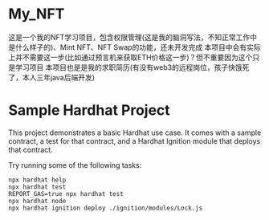 # My_NFT
这是一个我的NFT学习项目，包含权限管理(这是我的脑洞写法，不知正常工作中是什么样子的)、Mint NFT、NFT Swap的功能，还未开发完成
本项目中会有实际上并不需要这一步(比如通过预言机来获取ETH价格这一步)？但不重要因为这个只是学习项目
本项目也是是我的求职简历(有没有web3的远程岗位，孩子快饿死了，本人三年java后端开发)

# Sample Hardhat Project

This project demonstrates a basic Hardhat use case. It comes with a sample contract, a test for that contract, and a Hardhat Ignition module that deploys that contract.

Try running some of the following tasks:

```shell
npx hardhat help
npx hardhat test
REPORT_GAS=true npx hardhat test
npx hardhat node
npx hardhat ignition deploy ./ignition/modules/Lock.js
```
